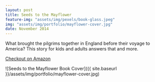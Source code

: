 ```yaml
---
layout: post
title: Seeds to the Mayflower
feature-img: "assets/img/pexels/book-glass.jpeg"
img: "assets/img/portfolio/mayflower-cover.jpg"
date: November 2014
---
```


What brought the pilgrims together in England before their voyage to America? This story for kids and adults answers that and more.

[Checkout on Amazon](https://www.amazon.com/Seeds-Mayflower-Dave-Aldon/dp/1508907854/ref=sr_1_2?ie=UTF8&qid=1533746554&sr=8-2&keywords=dave+aldon&dpID=51Wp-0ngyiL&preST=_SY344_BO1,204,203,200_QL70_&dpSrc=srch)

![Seeds to the Mayflower Book Cover]({{ site.baseurl }}/assets/img/portfolio/mayflower-cover.jpg)

